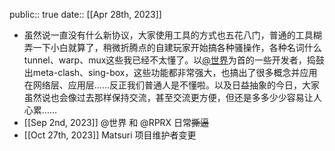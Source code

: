 public:: true
date:: [[Apr 28th, 2023]]

- 虽然说一直没有什么新协议，大家使用工具的方式也五花八门，普通的工具糊弄一下小白就算了，稍微折腾点的自建玩家开始搞各种骚操作，各种名词什么tunnel、warp、mux这些我已经不太懂了。以[@世界](https://github.com/nekohasekai)为首的一些开发者，捣鼓出meta-clash、sing-box，这些功能都非常强大，也搞出了很多概念并应用在网络层、应用层……反正我们普通人是不懂啦。以及日益抽象的今日，大家虽然说也会像过去那样保持交流，甚至交流更方便，但还是多多少少容易让人心累……
- [[Sep 2nd, 2023]] @世界 和 @RPRX 日常~~撕逼~~
- [[Oct 27th, 2023]] Matsuri 项目维护者变更
